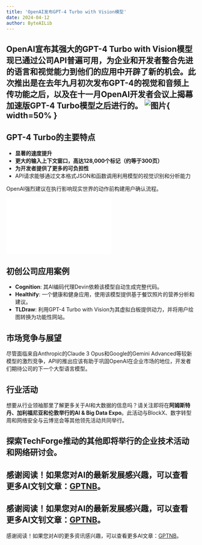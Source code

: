```yaml
---
title: 'OpenAI发布GPT-4 Turbo with Vision模型'
date: 2024-04-12
author: ByteAILib
---
```


OpenAI宣布其强大的**GPT-4 Turbo with Vision模型**现已通过公司API普遍可用，为企业和开发者整合先进的语言和视觉能力到他们的应用中开辟了新的机会。此次推出是在去年九月初次发布GPT-4的视觉和音频上传功能之后，以及在十一月OpenAI开发者会议上揭幕加速版GPT-4 Turbo模型之后进行的。
![图片](https://www.artificialintelligence-news.com/wp-content/uploads/sites/9/2024/04/openai-gpt-4-turbo-with-vision-api-developers-coding-programming-ai-artificial-intelligence-model.jpg){ width=50% }
---

## GPT-4 Turbo的主要特点

- **显著的速度提升**
- **更大的输入上下文窗口，高达128,000个标记（约等于300页）**
- **为开发者提供了更多的可负担性**
- API请求能够通过文本格式JSON和函数调用利用模型的视觉识别和分析能力

OpenAI强烈建议在执行影响现实世界的动作前构建用户确认流程。

<iframe width="280" height="150" src="//player.bilibili.com/player.html?aid=1953123283&bvid=BV1dC411G7yQ&cid=1505255589&p=1" scrolling="no" border="0" frameborder="no" framespacing="0" allowfullscreen="true"> </iframe>

## 初创公司应用案例

- **Cognition**: 其AI编码代理Devin依赖该模型自动生成完整代码。
- **Healthify**: 一个健康和健身应用，使用该模型提供基于餐饮照片的营养分析和建议。
- **TLDraw**: 利用GPT-4 Turbo with Vision为其虚拟白板提供动力，并将用户绘图转换为功能性网站。

## 市场竞争与展望

尽管面临来自Anthropic的Claude 3 Opus和Google的Gemini Advanced等较新模型的激烈竞争，API的推出应该有助于巩固OpenAI在企业市场的地位，开发者们期待公司的下一个大型语言模型。

## 行业活动

想要从行业领袖那里了解更多关于AI和大数据的信息吗？请关注即将在**阿姆斯特丹、加利福尼亚和伦敦举行的AI & Big Data Expo**。此活动与BlockX、数字转型周和网络安全与云博览会等其他领先活动共同举行。

探索TechForge推动的其他即将举行的企业技术活动和网络研讨会。
---
感谢阅读！如果您对AI的最新发展感兴趣，可以查看更多AI文钊文章：[GPTNB](https://gptnb.com)。
---
感谢阅读！如果您对AI的最新发展感兴趣，可以查看更多AI文钊文章：[GPTNB](https://gptnb.com)。
---
感谢阅读！如果您对AI的更多资讯感兴趣，可以查看更多AI文章：[GPTNB](https://gptnb.com)。